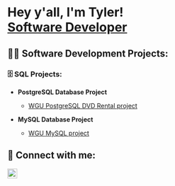 <h1>Hey y'all, I'm Tyler! <br/><a href="https://github.com/tyler8367">Software Developer</a>

<h2>👨‍💻 Software Development Projects:</h2>
   
<h3>🗄️ SQL Projects:</h3>

- <b>PostgreSQL Database Project</b>
  - [WGU PostgreSQL DVD Rental project](https://github.com/tyler8367/DVD-Rental-SQL-Project/blob/main/DVDrental.sql)

- <b>MySQL Database Project</b>
  - [WGU MySQL project](https://github.com/tyler8367/C170-SQL/blob/main/C170-project.sql)

<h2> 🤳 Connect with me:</h2>

[<img align="left" alt="TylerGaudin | LinkedIn" width="22px" src="https://cdn.jsdelivr.net/npm/simple-icons@v3/icons/linkedin.svg" />][linkedin]

[linkedin]: https://linkedin.com/in/tylergaudin

